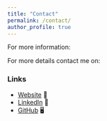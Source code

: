 ```yaml
---
title: "Contact"
permalink: /contact/
author_profile: true
---
```

For more information:



For more details contact me on:

### Links

- [Website](https://shreyamuthaiah.github.io) 🔗
- [LinkedIn](https://www.linkedin.com/in/shreya-rangamuthaiah) 💼
- [GitHub](https://github.com/Shreyamuthaiah) 🖥️
